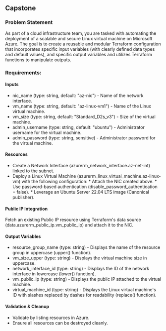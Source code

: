 ## Capstone

### Problem Statement
As part of a cloud infrastructure team, you are tasked with automating the deployment of a scalable and secure Linux virtual machine on Microsoft Azure. The goal is to create a reusable and modular Terraform configuration that incorporates specific input variables (with clearly defined data types and default values), and specific output variables and utilizes Terraform functions to manipulate outputs.

### Requirements:

#### Inputs
* nic_name (type: string, default: "az-nic") - Name of the network interface.
* vm_name (type: string, default: "az-linux-vm1") - Name of the Linux virtual machine.
* vm_size (type: string, default: "Standard_D2s_v3") - Size of the virtual machine.
* admin_username (type: string, default: "ubuntu") - Administrator username for the virtual machine.
* admin_password (type: string, sensitive) - Administrator password for the virtual machine.
  
#### Resources
* Create a Network Interface (azurerm_network_interface.az-net-int) linked to the subnet.
* Deploy a Linux Virtual Machine (azurerm_linux_virtual_machine.az-linux-vm) with the following configuration:
        * Attach the NIC created above.
        * Use password-based authentication (disable_password_authentication = false).
        * Leverage an Ubuntu Server 22.04 LTS image (Canonical publisher).

#### Public IP Integration
Fetch an existing Public IP resource using Terraform's data source (data.azurerm_public_ip.vm_public_ip) and attach it to the NIC.

#### Output Variables
* resource_group_name (type: string) - Displays the name of the resource group in uppercase (upper() function).
* vm_size_upper (type: string) - Displays the virtual machine size in uppercase.
* network_interface_id (type: string) - Displays the ID of the network interface in lowercase (lower() function).
* vm_public_ip (type: string) - Displays the public IP attached to the virtual machine.
* virtual_machine_id (type: string) - Displays the Linux virtual machine's ID with slashes replaced by dashes for readability (replace() function).

#### Validation & Cleanup
* Validate by listing resources in Azure.
* Ensure all resources can be destroyed cleanly.
